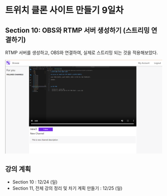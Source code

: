 # 트위치 클론 사이트 만들기 9일차 

## Section 10: OBS와 RTMP 서버 생성하기 (스트리밍 연결하기)

RTMP 서버를 생성하고, OBS와 연결하여, 실제로 스트리밍 되는 것을 적용해보았다.

![이미지](./img/20231224183600.png)  


## 강의 계획

- Section 10 : 12/24 (일)
- Section 11, 전체 강의 정리 및 차기 계획 만들기 : 12/25 (일)